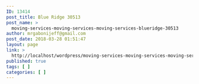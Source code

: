 ```yaml
---
ID: 13414
post_title: Blue Ridge 30513
post_name: >
  moving-services-moving-services-moving-services-blueridge-30513
author: mrgabonijeff@gmail.com
post_date: 2018-03-28 01:51:47
layout: page
link: >
  http://localhost/wordpress/moving-services-moving-services-moving-services-blueridge-30513/
published: true
tags: [ ]
categories: [ ]
---
```

